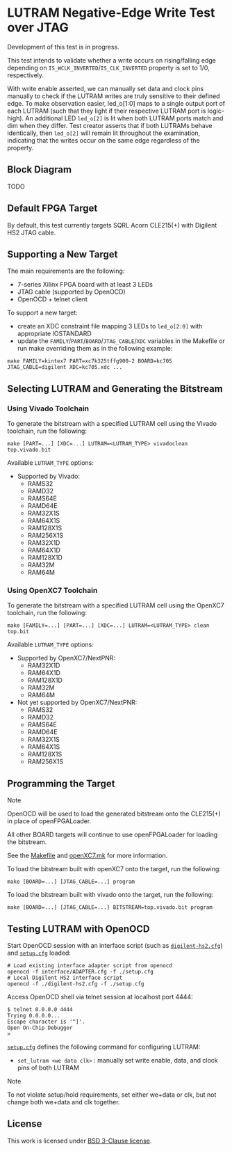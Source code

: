 # LUTRAM Negative-Edge Write Test over JTAG

Development of this test is in progress.

This test intends to validate whether a write occurs on rising/falling edge depending on
`IS_WCLK_INVERTED`/`IS_CLK_INVERTED` property is set to 1/0, respectively.

With write enable asserted, we can manually set data and clock pins manually to check if the
LUTRAM writes are truly sensitive to their defined edge. To make observation easier, led_o[1:0]
maps to a single output port of each LUTRAM (such that they light if their respective LUTRAM port
is logic-high). An additional LED `led_o[2]` is lit when both LUTRAM ports match and dim when they
differ. Test creator asserts that if both LUTRAMs behave identically, then `led_o[2]` will remain
lit throughout the examination, indicating that the writes occur on the same edge regardless of the
property.

## Block Diagram

TODO

## Default FPGA Target

By default, this test currently targets SQRL Acorn CLE215(+) with Digilent HS2 JTAG cable.

## Supporting a New Target

The main requirements are the following:

- 7-series Xilinx FPGA board with at least 3 LEDs
- JTAG cable (supported by OpenOCD)
- OpenOCD + telnet client 

To support a new target:
- create an XDC constraint file mapping 3 LEDs to `led_o[2:0]` with appropriate IOSTANDARD
- update the `FAMILY`/`PART`/`BOARD`/`JTAG_CABLE`/`XDC` variables in the
  Makefile or run make overriding them as in the following example:

```
make FAMILY=kintex7 PART=xc7k325tffg900-2 BOARD=kc705 JTAG_CABLE=digilent XDC=kc705.xdc ...
```

## Selecting LUTRAM and Generating the Bitstream

### Using Vivado Toolchain

To generate the bitstream with a specified LUTRAM cell using the Vivado toolchain, run the following:

```
make [PART=...] [XDC=...] LUTRAM=<LUTRAM_TYPE> vivadoclean top.vivado.bit
```

Available `LUTRAM_TYPE` options:

- Supported by Vivado:
    - RAMS32
    - RAMD32
    - RAMS64E
    - RAMD64E
    - RAM32X1S
    - RAM64X1S
    - RAM128X1S
    - RAM256X1S
    - RAM32X1D
    - RAM64X1D
    - RAM128X1D
    - RAM32M
    - RAM64M

### Using OpenXC7 Toolchain

To generate the bitstream with a specified LUTRAM cell using the OpenXC7 toolchain, run the following:

```
make [FAMILY=...] [PART=...] [XDC=...] LUTRAM=<LUTRAM_TYPE> clean top.bit
```

Available `LUTRAM_TYPE` options:

- Supported by OpenXC7/NextPNR:
    - RAM32X1D
    - RAM64X1D
    - RAM128X1D
    - RAM32M
    - RAM64M
- Not yet supported by OpenXC7/NextPNR:
    - RAMS32
    - RAMD32
    - RAMS64E
    - RAMD64E
    - RAM32X1S
    - RAM64X1S
    - RAM128X1S
    - RAM256X1S

## Programming the Target

> [!NOTE]
> OpenOCD will be used to load the generated bitstream onto the CLE215(+) in place of openFPGALoader.
>
> All other BOARD targets will continue to use openFPGALoader for loading the bitstream.
>
> See the [Makefile](./Makefile) and [openXC7.mk](../../openXC7.mk) for more information.

To load the bitstream built with openXC7 onto the target, run the following:

```
make [BOARD=...] [JTAG_CABLE=...] program
```

To load the bitstream built with vivado onto the target, run the following:

```
make [BOARD=...] [JTAG_CABLE=...] BITSTREAM=top.vivado.bit program
```

## Testing LUTRAM with OpenOCD

Start OpenOCD session with an interface script (such as [`digilent-hs2.cfg`](./digilent-hs2.cfg))
and [`setup.cfg`](./setup.cfg) loaded:

```
# Load existing interface adapter script from openocd
openocd -f interface/ADAPTER.cfg -f ./setup.cfg
# Local Digilent HS2 interface script
openocd -f ./digilent-hs2.cfg -f ./setup.cfg
```

Access OpenOCD shell via telnet session at localhost port 4444:

```
$ telnet 0.0.0.0 4444
Trying 0.0.0.0...
Escape character is '^]'.
Open On-Chip Debugger
>
```

[`setup.cfg`](./setup.cfg) defines the following command for configuring LUTRAM:

- `set_lutram <we data clk>` : manually set write enable, data, and clock pins of both LUTRAM

> [!NOTE]
> To not violate setup/hold requirements, set either we+data or clk, but not change both we+data
> and clk together.

## License

This work is licensed under [BSD 3-Clause license](../../LICENSE).
